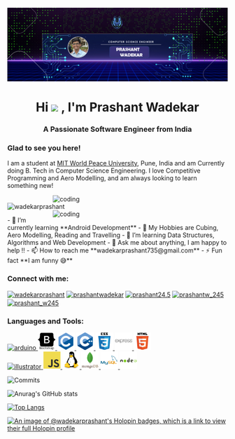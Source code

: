 ![logo](https://github.com/WadekarPrashant/WadekarPrashant/blob/main/PRBANNER.png)
<h1 align="center">Hi <img src="https://media.giphy.com/media/hvRJCLFzcasrR4ia7z/giphy.gif" width="35px">
, I'm Prashant Wadekar</h1>
<h3 align="center">A Passionate Software Engineer from India</h3>

### Glad to see you here! &nbsp; 

I am a student at [MIT World Peace University](https://mitwpu.edu.in), Pune, India and am Currently doing B. Tech in Computer Science Engineering. 
I love Competitive Programming and Aero Modelling, and am always looking to learn something new!

<img align="right" alt="coding" width="400" src="https://user-images.githubusercontent.com/55389276/140866485-8fb1c876-9a8f-4d6a-98dc-08c4981eaf70.gif">

<p align="left"> 
  <img src="https://komarev.com/ghpvc/?username=wadekarprashant&label=Profile%20views&color=0e75b6&style=flat" alt="wadekarprashant" /> 
<!-- <a href="https://visitorbadge.io/status?path=https%3A%2F%2Fgithub.com%2FWadekarPrashant"><img src="https://api.visitorbadge.io/api/visitors?path=https%3A%2F%2Fgithub.com%2FWadekarPrashant&label=Visitors%3A%20&countColor=%23ba68c8&style=flat&labelStyle=none" /></a> -->
 <!-- <img align="right" alt="coding" width="400" src="https://user-images.githubusercontent.com/55389276/140866485-8fb1c876-9a8f-4d6a-98dc-08c4981eaf70.gif"> -->
  <img align="right" alt="coding" width="400" src="https://user-images.githubusercontent.com/74038190/235224431-e8c8c12e-6826-47f1-89fb-2ddad83b3abf.gif">
</p>
- 🌱 I’m currently learning **Android Development**
- 👨 My Hobbies are Cubing, Aero Modelling, Reading and Travelling
- 🚀 I’m learning Data Structures, Algorithms and Web Development
- 💬 Ask me about anything, I am happy to help !!
- 📫 How to reach me **wadekarprashant735@gmail.com**
- ⚡ Fun fact **I am funny 😅**

<h3 align="left">Connect with me:</h3>
<p align="left">
<a href="https://dev.to/wadekarprashant" target="blank"><img align="center" src="https://raw.githubusercontent.com/rahuldkjain/github-profile-readme-generator/master/src/images/icons/Social/devto.svg" alt="wadekarprashant" height="30" width="40" /></a>
<a href="https://linkedin.com/in/prashantwadekar" target="blank"><img align="center" src="https://raw.githubusercontent.com/rahuldkjain/github-profile-readme-generator/master/src/images/icons/Social/linked-in-alt.svg" alt="prashantwadekar" height="30" width="40" /></a>
<a href="https://instagram.com/prashant24.5" target="blank"><img align="center" src="https://raw.githubusercontent.com/rahuldkjain/github-profile-readme-generator/master/src/images/icons/Social/instagram.svg" alt="prashant24.5" height="30" width="40" /></a>
<a href="https://www.codechef.com/users/prashantw_245" target="blank"><img align="center" src="https://cdn.jsdelivr.net/npm/simple-icons@3.1.0/icons/codechef.svg" alt="prashantw_245" height="30" width="40" /></a>
<a href="https://codeforces.com/profile/prashant_w245" target="blank"><img align="center" src="https://raw.githubusercontent.com/rahuldkjain/github-profile-readme-generator/master/src/images/icons/Social/codeforces.svg" alt="prashant_w245" height="30" width="40" /></a>
</p>

<h3 align="left">Languages and Tools:</h3>
<p align="left"> <a href="https://www.arduino.cc/" target="_blank" rel="noreferrer"> <img src="https://cdn.worldvectorlogo.com/logos/arduino-1.svg" alt="arduino" width="40" height="40"/> </a> <a href="https://getbootstrap.com" target="_blank" rel="noreferrer"> <img src="https://raw.githubusercontent.com/devicons/devicon/master/icons/bootstrap/bootstrap-plain-wordmark.svg" alt="bootstrap" width="40" height="40"/> </a> <a href="https://www.cprogramming.com/" target="_blank" rel="noreferrer"> <img src="https://raw.githubusercontent.com/devicons/devicon/master/icons/c/c-original.svg" alt="c" width="40" height="40"/> </a> <a href="https://www.w3schools.com/cpp/" target="_blank" rel="noreferrer"> <img src="https://raw.githubusercontent.com/devicons/devicon/master/icons/cplusplus/cplusplus-original.svg" alt="cplusplus" width="40" height="40"/> </a> <a href="https://www.w3schools.com/css/" target="_blank" rel="noreferrer"> <img src="https://raw.githubusercontent.com/devicons/devicon/master/icons/css3/css3-original-wordmark.svg" alt="css3" width="40" height="40"/> </a> <a href="https://expressjs.com" target="_blank" rel="noreferrer"> <img src="https://raw.githubusercontent.com/devicons/devicon/master/icons/express/express-original-wordmark.svg" alt="express" width="40" height="40"/> </a> <a href="https://www.w3.org/html/" target="_blank" rel="noreferrer"> <img src="https://raw.githubusercontent.com/devicons/devicon/master/icons/html5/html5-original-wordmark.svg" alt="html5" width="40" height="40"/> </a> 
<br>
<a href="https://www.adobe.com/in/products/illustrator.html" target="_blank" rel="noreferrer"> <img src="https://www.vectorlogo.zone/logos/adobe_illustrator/adobe_illustrator-icon.svg" alt="illustrator" width="40" height="40"/> </a> <a href="https://developer.mozilla.org/en-US/docs/Web/JavaScript" target="_blank" rel="noreferrer"> <img src="https://raw.githubusercontent.com/devicons/devicon/master/icons/javascript/javascript-original.svg" alt="javascript" width="40" height="40"/> </a> <a href="https://www.linux.org/" target="_blank" rel="noreferrer"> <img src="https://raw.githubusercontent.com/devicons/devicon/master/icons/linux/linux-original.svg" alt="linux" width="40" height="40"/> </a> <a href="https://www.mongodb.com/" target="_blank" rel="noreferrer"> <img src="https://raw.githubusercontent.com/devicons/devicon/master/icons/mongodb/mongodb-original-wordmark.svg" alt="mongodb" width="40" height="40"/> </a> <a href="https://www.mysql.com/" target="_blank" rel="noreferrer"> <img src="https://raw.githubusercontent.com/devicons/devicon/master/icons/mysql/mysql-original-wordmark.svg" alt="mysql" width="40" height="40"/> </a> <a href="https://nodejs.org" target="_blank" rel="noreferrer"> <img src="https://raw.githubusercontent.com/devicons/devicon/master/icons/nodejs/nodejs-original-wordmark.svg" alt="nodejs" width="40" height="40"/> </a> </p>

<!-- [![My Stats](https://github-readme-stats.vercel.app/api/top-langs?username=wadekarprashant&show_icons=true&theme=material-palenight)](https://github.com/anuraghazra/github-readme-stats) -->

![Commits](https://github-readme-streak-stats.herokuapp.com/?user=WadekarPrashant&theme=material-palenight)

![Anurag's GitHub stats](https://github-readme-stats.vercel.app/api?username=wadekarprashant&show_icons=true&theme=material-palenight)

[![Top Langs](https://github-readme-stats.vercel.app/api/top-langs/?username=wadekarprashant&show_icons=true&theme=material-palenight&layout=compact)](https://github.com/anuraghazra/github-readme-stats)
<!-- ![Snake animation](https://github.com/wadekarprashant/wadekarprashant/blob/output/github-contribution-grid-snake.svg) -->

<!-- ![Top Langs](https://github-readme-stats.vercel.app/api?username=wadekarprashant&show_icons=true&theme=material-palenight&layout=compact) -->
<!-- ![Top Langs](https://github-readme-stats.vercel.app/api/top-langs/?username=wadekarprashant&size_weight=0.5&count_weight=0.5&theme=material-palenight) -->
<!-- (https://github.com/anuraghazra/github-readme-stats) -->


<!-- below is the holopin board  -->
[![An image of @wadekarprashant's Holopin badges, which is a link to view their full Holopin profile](https://holopin.me/wadekarprashant)](https://holopin.io/@wadekarprashant)

